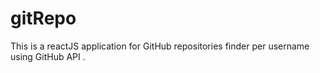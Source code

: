 # gitRepo
This is a reactJS application for GitHub repositories finder per username using GitHub API .
